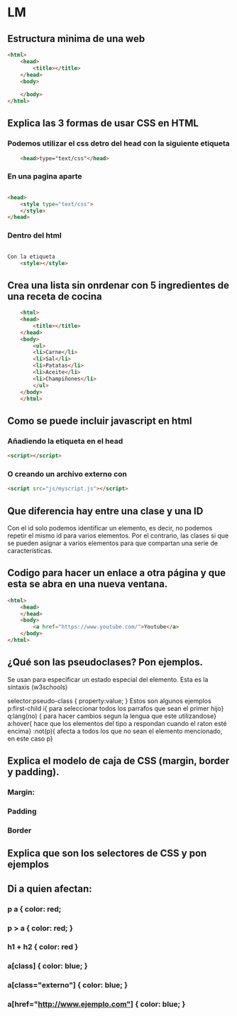 # LM
## Estructura minima de una web
```html
<html>
	<head>
		<title></title>
	</head>
	<body>
	
	</body>
</html>
```

## Explica las 3 formas de usar CSS en HTML
### Podemos utilizar el css detro del head con la siguiente etiqueta
```html
	<head>type="text/css"</head> 	
```
  ### En una pagina aparte
```html

<head>	
    <style type="text/css">
    </style>
</head>
```
### Dentro del html
```html

Con la etiqueta 
	<style></style>
```

## Crea una lista sin onrdenar con 5 ingredientes de una receta de cocina
```html
	<html>
	<head>
		<title></title>
	</head>
	<body>
		<ul>
		<li>Carne</li>
		<li>Sal</li>
		<li>Patatas</li>
		<li>Aceite</li>
		<li>Champiñones</li>
		</ul>	
	</body>
	</html>	
```
## Como se puede incluir javascript en html
### Añadiendo la etiqueta en el head
```html
<script></script>
```
### O creando un archivo externo con
```html
<script src="js/myscript.js"></script>
```
## Que diferencia hay entre una clase y una ID
Con el id solo podemos identificar un elemento, es decir, no podemos repetir el mismo id para varios elementos. Por el contrario, las clases si que se pueden asignar a varios elementos para que compartan una serie de características.

## Codigo para hacer un enlace a otra página y que esta se abra en una nueva ventana.
```html
<html>
	<head>
	</head>
	<body>
		<a href="https://www.youtube.com/">Youtube</a>
	</body>
</html>
```
## ¿Qué son las pseudoclases? Pon ejemplos.
Se usan para especificar un estado especial del elemento.
Esta es la sintaxis (w3schools)

selector:pseudo-class {
    property:value;
}
Estos son algunos ejemplos
p:first-child i{ para seleccionar todos los parrafos que sean el primer hijo}
q:lang(no) { para hacer cambios segun la lengua que este utilizandose}
a:hover{ hace que los elementos del tipo a respondan cuando el raton esté encima}
:not(p){ afecta a todos los que no sean el elemento mencionado, en este caso p}

## Explica el modelo de caja de CSS (margin, border y padding).
### Margin:
### Padding
### Border
## Explica que son los selectores de CSS y pon ejemplos
## Di a quien afectan:
### p a { color: red;
### p > a { color: red; }
### h1 + h2 { color: red }
### a[class] { color: blue; }
### a[class="externo"] { color: blue; }
### a[href="http://www.ejemplo.com"] { color: blue; }
 



